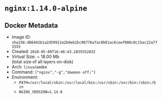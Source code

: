 # `nginx:1.14.0-alpine`

## Docker Metadata

- Image ID: `sha256:d86442b1a2d59911e2b9eb2bc96776a7ac0b01ac6ceef080c0c15ac22a771555`
- Created: `2018-05-09T16:46:43.283555283Z`
- Virtual Size: ~ 18.00 Mb  
  (total size of all layers on-disk)
- Arch: `linux`/`amd64`
- Command: `["nginx","-g","daemon off;"]`
- Environment:
  - `PATH=/usr/local/sbin:/usr/local/bin:/usr/sbin:/usr/bin:/sbin:/bin`
  - `NGINX_VERSION=1.14.0`
